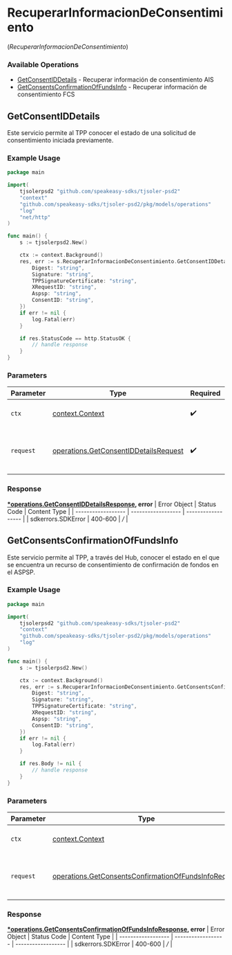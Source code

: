 # RecuperarInformacionDeConsentimiento
(*RecuperarInformacionDeConsentimiento*)

### Available Operations

* [GetConsentIDDetails](#getconsentiddetails) - Recuperar información de consentimiento AIS
* [GetConsentsConfirmationOfFundsInfo](#getconsentsconfirmationoffundsinfo) - Recuperar información de consentimiento FCS

## GetConsentIDDetails

Este servicio permite al TPP conocer el estado de una solicitud de consentimiento iniciada previamente.

### Example Usage

```go
package main

import(
	tjsolerpsd2 "github.com/speakeasy-sdks/tjsoler-psd2"
	"context"
	"github.com/speakeasy-sdks/tjsoler-psd2/pkg/models/operations"
	"log"
	"net/http"
)

func main() {
    s := tjsolerpsd2.New()

    ctx := context.Background()
    res, err := s.RecuperarInformacionDeConsentimiento.GetConsentIDDetails(ctx, operations.GetConsentIDDetailsRequest{
        Digest: "string",
        Signature: "string",
        TPPSignatureCertificate: "string",
        XRequestID: "string",
        Aspsp: "string",
        ConsentID: "string",
    })
    if err != nil {
        log.Fatal(err)
    }

    if res.StatusCode == http.StatusOK {
        // handle response
    }
}
```

### Parameters

| Parameter                                                                                          | Type                                                                                               | Required                                                                                           | Description                                                                                        |
| -------------------------------------------------------------------------------------------------- | -------------------------------------------------------------------------------------------------- | -------------------------------------------------------------------------------------------------- | -------------------------------------------------------------------------------------------------- |
| `ctx`                                                                                              | [context.Context](https://pkg.go.dev/context#Context)                                              | :heavy_check_mark:                                                                                 | The context to use for the request.                                                                |
| `request`                                                                                          | [operations.GetConsentIDDetailsRequest](../../pkg/models/operations/getconsentiddetailsrequest.md) | :heavy_check_mark:                                                                                 | The request object to use for the request.                                                         |


### Response

**[*operations.GetConsentIDDetailsResponse](../../pkg/models/operations/getconsentiddetailsresponse.md), error**
| Error Object       | Status Code        | Content Type       |
| ------------------ | ------------------ | ------------------ |
| sdkerrors.SDKError | 400-600            | */*                |

## GetConsentsConfirmationOfFundsInfo

Este servicio permite al TPP, a través del Hub, conocer el estado en el que se encuentra un recurso de consentimiento de confirmación de fondos en el ASPSP.

### Example Usage

```go
package main

import(
	tjsolerpsd2 "github.com/speakeasy-sdks/tjsoler-psd2"
	"context"
	"github.com/speakeasy-sdks/tjsoler-psd2/pkg/models/operations"
	"log"
)

func main() {
    s := tjsolerpsd2.New()

    ctx := context.Background()
    res, err := s.RecuperarInformacionDeConsentimiento.GetConsentsConfirmationOfFundsInfo(ctx, operations.GetConsentsConfirmationOfFundsInfoRequest{
        Digest: "string",
        Signature: "string",
        TPPSignatureCertificate: "string",
        XRequestID: "string",
        Aspsp: "string",
        ConsentID: "string",
    })
    if err != nil {
        log.Fatal(err)
    }

    if res.Body != nil {
        // handle response
    }
}
```

### Parameters

| Parameter                                                                                                                        | Type                                                                                                                             | Required                                                                                                                         | Description                                                                                                                      |
| -------------------------------------------------------------------------------------------------------------------------------- | -------------------------------------------------------------------------------------------------------------------------------- | -------------------------------------------------------------------------------------------------------------------------------- | -------------------------------------------------------------------------------------------------------------------------------- |
| `ctx`                                                                                                                            | [context.Context](https://pkg.go.dev/context#Context)                                                                            | :heavy_check_mark:                                                                                                               | The context to use for the request.                                                                                              |
| `request`                                                                                                                        | [operations.GetConsentsConfirmationOfFundsInfoRequest](../../pkg/models/operations/getconsentsconfirmationoffundsinforequest.md) | :heavy_check_mark:                                                                                                               | The request object to use for the request.                                                                                       |


### Response

**[*operations.GetConsentsConfirmationOfFundsInfoResponse](../../pkg/models/operations/getconsentsconfirmationoffundsinforesponse.md), error**
| Error Object       | Status Code        | Content Type       |
| ------------------ | ------------------ | ------------------ |
| sdkerrors.SDKError | 400-600            | */*                |
